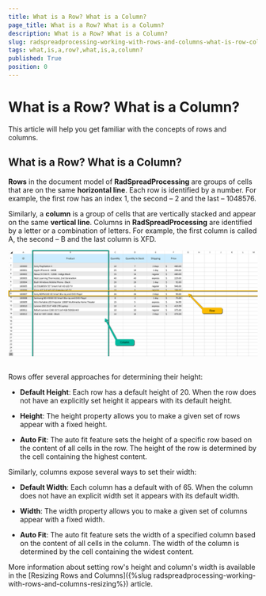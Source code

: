 ```yaml
---
title: What is a Row? What is a Column?
page_title: What is a Row? What is a Column?
description: What is a Row? What is a Column?
slug: radspreadprocessing-working-with-rows-and-columns-what-is-row-column
tags: what,is,a,row?,what,is,a,column?
published: True
position: 0
---
```


# What is a Row? What is a Column?



This article will help you get familiar with the concepts of rows and columns.
      

## What is a Row? What is a Column?

**Rows** in the document model of __RadSpreadProcessing__ are groups of cells that are on the same **horizontal line**. Each row is identified by a number. For example, the first row has an index 1, the second – 2 and the last – 1048576. 

Similarly, a **column** is a group of cells that are vertically stacked and appear on the same **vertical line**. Columns in __RadSpreadProcessing__ are identified by a letter or a combination of letters. For example, the first column is called A, the second – B and the last column is XFD.
        
![](images/RowAndColumn.png)

## 

Rows offer several approaches for determining their height:
        

* __Default Height__: Each row has a default height of 20. When the row does not have an explicitly set height it appears with its default height.
            

* __Height__: The height property allows you to make a given set of rows appear with a fixed height.
            

* __Auto Fit__: The auto fit feature sets the height of a specific row based on the content of all cells in the row. The height of the row is determined by the cell containing the highest content.
            

Similarly, columns expose several ways to set their width:
        

* __Default Width__: Each column has a default with of 65. When the column does not have an explicit width set it appears with its default width.
            

* __Width__: The width property allows you to make a given set of columns appear with a fixed width.
            

* __Auto Fit__: The auto fit feature sets the width of a specified column based on the content of all cells in the column. The width of the column is determined by the cell containing the widest content.
            

More information about setting row's height and column's width is available in the [Resizing Rows and Columns]({%slug radspreadprocessing-working-with-rows-and-columns-resizing%}) article.
        
